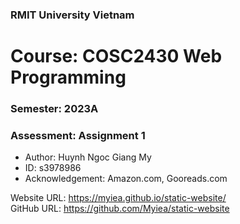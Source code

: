 ### RMIT University Vietnam
# Course: COSC2430 Web Programming
### Semester: 2023A
### Assessment: Assignment 1

- Author: Huynh Ngoc Giang My 
- ID: s3978986 
- Acknowledgement: Amazon.com, Gooreads.com

Website URL: https://myiea.github.io/static-website/ <br>
GitHub URL: https://github.com/Myiea/static-website
